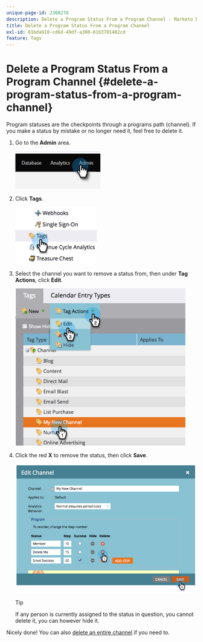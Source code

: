 ```yaml
---
unique-page-id: 2360278
description: Delete a Program Status From a Program Channel - Marketo Docs - Product Documentation
title: Delete a Program Status From a Program Channel
exl-id: 01bda910-cd6d-49df-a300-8163701482cd
feature: Tags
---
```

# Delete a Program Status From a Program Channel {#delete-a-program-status-from-a-program-channel}

Program statuses are the checkpoints through a programs path (channel). If you make a status by mistake or no longer need it, feel free to delete it.

1. Go to the **Admin** area.

   ![](assets/delete-a-program-status-from-a-program-channel-1.png)

1. Click **Tags**.

   ![](assets/delete-a-program-status-from-a-program-channel-2.png)

1. Select the channel you want to remove a status from, then under **Tag Actions**, click **Edit**.

   ![](assets/delete-a-program-status-from-a-program-channel-3.png)

1. Click the red **X** to remove the status, then click **Save**.

   ![](assets/delete-a-program-status-from-a-program-channel-4.png)

   >[!TIP]
   >
   >If any person is currently assigned to the status in question, you cannot delete it, you can however hide it.

Nicely done! You can also [delete an entire channel](/help/marketo/product-docs/administration/tags/delete-a-program-channel.md) if you need to.
